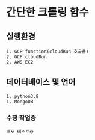 # 간단한 크롤링 함수
## 실행환경
    1. GCP function(cloudRun 호출용)
    2. GCP cloudRun
    2. AWS EC2

## 데이터베이스 및 언어
    1. python3.8
    1. MongoDB

### 수정 작업중
    배포 테스트중
